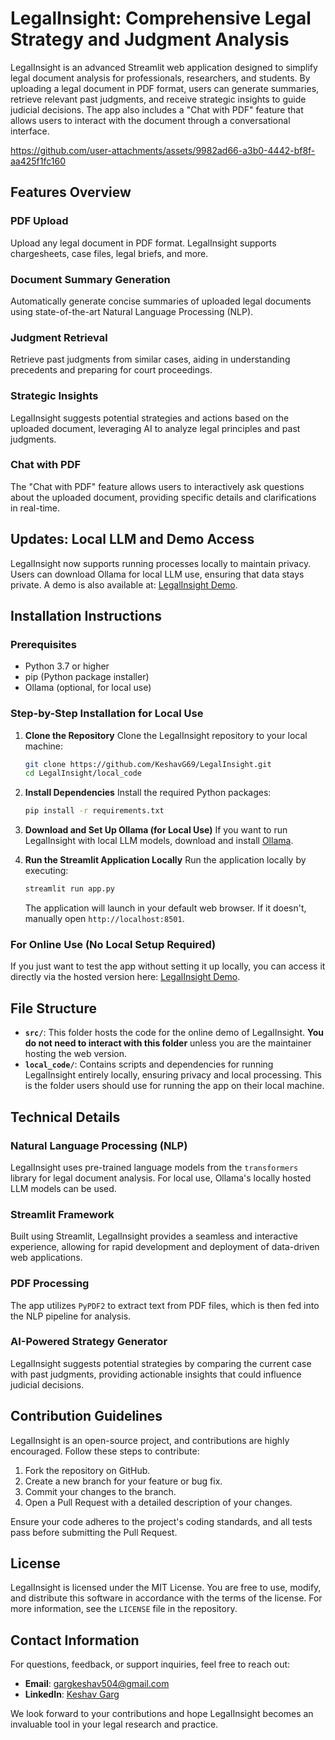
# LegalInsight: Comprehensive Legal Strategy and Judgment Analysis

LegalInsight is an advanced Streamlit web application designed to simplify legal document analysis for professionals, researchers, and students. By uploading a legal document in PDF format, users can generate summaries, retrieve relevant past judgments, and receive strategic insights to guide judicial decisions. The app also includes a "Chat with PDF" feature that allows users to interact with the document through a conversational interface.



https://github.com/user-attachments/assets/9982ad66-a3b0-4442-bf8f-aa425f1fc160


## Features Overview

### PDF Upload
Upload any legal document in PDF format. LegalInsight supports chargesheets, case files, legal briefs, and more.

### Document Summary Generation
Automatically generate concise summaries of uploaded legal documents using state-of-the-art Natural Language Processing (NLP).

### Judgment Retrieval
Retrieve past judgments from similar cases, aiding in understanding precedents and preparing for court proceedings.

### Strategic Insights
LegalInsight suggests potential strategies and actions based on the uploaded document, leveraging AI to analyze legal principles and past judgments.

### Chat with PDF
The "Chat with PDF" feature allows users to interactively ask questions about the uploaded document, providing specific details and clarifications in real-time.

## Updates: Local LLM and Demo Access
LegalInsight now supports running processes locally to maintain privacy. Users can download Ollama for local LLM use, ensuring that data stays private. A demo is also available at: [LegalInsight Demo](https://legal-insight.streamlit.app/).

## Installation Instructions

### Prerequisites
- Python 3.7 or higher
- pip (Python package installer)
- Ollama (optional, for local use)

### Step-by-Step Installation for Local Use

1. **Clone the Repository**
   Clone the LegalInsight repository to your local machine:
   ```bash
   git clone https://github.com/KeshavG69/LegalInsight.git
   cd LegalInsight/local_code
   ```

2. **Install Dependencies**
   Install the required Python packages:
   ```bash
   pip install -r requirements.txt
   ```

3. **Download and Set Up Ollama (for Local Use)**
   If you want to run LegalInsight with local LLM models, download and install [Ollama](https://ollama.com/download).

4. **Run the Streamlit Application Locally**
   Run the application locally by executing:
   ```bash
   streamlit run app.py
   ```

   The application will launch in your default web browser. If it doesn't, manually open `http://localhost:8501`.

### For Online Use (No Local Setup Required)
If you just want to test the app without setting it up locally, you can access it directly via the hosted version here: [LegalInsight Demo](https://legal-insight.streamlit.app/).

## File Structure

- **`src/`**: This folder hosts the code for the online demo of LegalInsight. **You do not need to interact with this folder** unless you are the maintainer hosting the web version.
- **`local_code/`**: Contains scripts and dependencies for running LegalInsight entirely locally, ensuring privacy and local processing. This is the folder users should use for running the app on their local machine.

## Technical Details

### Natural Language Processing (NLP)
LegalInsight uses pre-trained language models from the `transformers` library for legal document analysis. For local use, Ollama's locally hosted LLM models can be used.

### Streamlit Framework
Built using Streamlit, LegalInsight provides a seamless and interactive experience, allowing for rapid development and deployment of data-driven web applications.

### PDF Processing
The app utilizes `PyPDF2` to extract text from PDF files, which is then fed into the NLP pipeline for analysis.

### AI-Powered Strategy Generator
LegalInsight suggests potential strategies by comparing the current case with past judgments, providing actionable insights that could influence judicial decisions.

## Contribution Guidelines

LegalInsight is an open-source project, and contributions are highly encouraged. Follow these steps to contribute:

1. Fork the repository on GitHub.
2. Create a new branch for your feature or bug fix.
3. Commit your changes to the branch.
4. Open a Pull Request with a detailed description of your changes.

Ensure your code adheres to the project's coding standards, and all tests pass before submitting the Pull Request.

## License

LegalInsight is licensed under the MIT License. You are free to use, modify, and distribute this software in accordance with the terms of the license. For more information, see the `LICENSE` file in the repository.

## Contact Information

For questions, feedback, or support inquiries, feel free to reach out:

- **Email**: gargkeshav504@gmail.com
- **LinkedIn**: [Keshav Garg](https://www.linkedin.com/in/keshav-garg-7760b1232/)

We look forward to your contributions and hope LegalInsight becomes an invaluable tool in your legal research and practice.



